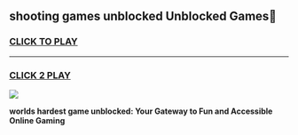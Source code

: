
## shooting games unblocked Unblocked Games👋
<h3>
<a href="https://premium.freeplayer.one?title=shooting_games_unblocked&ref=16F">CLICK TO PLAY</a></h3>
<hr>

<h3>
<a href="https://premium.freeplayer.one?title=shooting_games_unblocked&ref=16F">CLICK 2 PLAY</a>
  
</h3>

<a href="https://premium.freeplayer.one?title=shooting_games_unblocked&ref=16F/"><img src="https://clearcache.store/games.png"></a>


**worlds hardest game unblocked: Your Gateway to Fun and Accessible Online Gaming**
